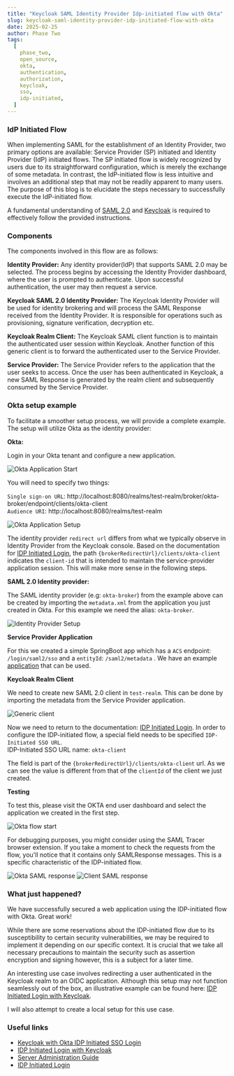 ```yaml
---
title: "Keycloak SAML Identity Provider Idp-initiated flow with Okta"
slug: keycloak-saml-identity-provider-idp-initiated-flow-with-okta
date: 2025-02-25
author: Phase Two
tags:
  [
    phase_two,
    open_source,
    okta,
    authentication,
    authorization,
    keycloak,
    sso,
    idp-initiated,
  ]
---
```


### IdP Initiated Flow

When implementing SAML for the establishment of an Identity Provider, two primary options are available: Service Provider (SP) initiated and Identity Provider (IdP) initiated flows. The SP initiated flow is widely recognized by users due to its straightforward configuration, which is merely the exchange of some metadata. In contrast, the IdP-initiated flow is less intuitive and involves an additional step that may not be readily apparent to many users. The purpose of this blog is to elucidate the steps necessary to successfully execute the IdP-initiated flow.

A fundamental understanding of [SAML 2.0](https://en.wikipedia.org/wiki/SAML_2.0) and [Keycloak](https://www.keycloak.org/) is required to effectively follow the provided instructions.

### Components

The components involved in this flow are as follows:

**Identity Provider:**
Any identity provider(IdP) that supports SAML 2.0 may be selected. The process begins by accessing the Identity Provider dashboard, where the user is prompted to authenticate. Upon successful authentication, the user may then request a service.

**Keycloak SAML 2.0 Identity Provider:**
The Keycloak Identity Provider will be used for identity brokering and will process the SAML Response received from the Identity Provider. It is responsible for operations such as provisioning, signature verification, decryption etc.

**Keycloak Realm Client:**
The Keycloak SAML client function is to maintain the authenticated user session within Keycloak. Another function of this generic client is to forward the authenticated user to the Service Provider.

**Service Provider:**
The Service Provider refers to the application that the user seeks to access. Once the user has been authenticated in Keycloak, a new SAML Response is generated by the realm client and subsequently consumed by the Service Provider.

### Okta setup example

To facilitate a smoother setup process, we will provide a complete example. The setup will utilize Okta as the identity provider:

**Okta:**

Login in your Okta tenant and configure a new application.

![Okta Application Start](/blog/saml/idp-init/okta-application-start.png)

You will need to specify two things:

`Single sign-on URL`: http://localhost:8080/realms/test-realm/broker/okta-broker/endpoint/clients/okta-client \
`Audience URI`: http://localhost:8080/realms/test-realm

![Okta Application Setup](/blog/saml/idp-init/okta-application-setup.png)

The identity provider `redirect url` differs from what we typically observe in Identity Provider from the Keycloak console. Based on the documentation for [IDP Initiated Login](https://www.keycloak.org/docs/latest/server_admin/#idp-initiated-login), the path `{brokerRedirectUrl}/clients/okta-client` indicates the `client-id` that is intended to maintain the service-provider application session. This will make more sense in the following steps.

**SAML 2.0 Identity provider:**

The SAML identity provider (e.g: `okta-broker`) from the example above can be created by importing the `metadata.xml` from the application you just created in Okta. For this example we need the alias: `okta-broker`.

![Identity Provider Setup](/blog/saml/idp-init/identity-provider-setup.png)

**Service Provider Application**

For this we created a simple SpringBoot app which has a `ACS` endpoint: `/login/saml2/sso` and a `entityId`: `/saml2/metadata` . We have an example [application](https://github.com/p2-inc/examples/saml2/idp-initiated) that can be used.

**Keycloak Realm Client**

We need to create new SAML 2.0 client in `test-realm`. This can be done by importing the metadata from the Service Provider application.

![Generic client](/blog/saml/idp-init/generic-client.png)

Now we need to return to the documentation: [IDP Initiated Login](https://www.keycloak.org/docs/latest/server_admin/#idp-initiated-login). In order to configure the IDP-initiated flow, a special field needs to be specified `IDP-Initiated SSO URL`. \
IDP-Initiated SSO URL name: `okta-client`

The field is part of the `{brokerRedirectUrl}/clients/okta-client` url. As we can see the value is different from that of the `clientId` of the client we just created.

**Testing**

To test this, please visit the OKTA end user dashboard and select the application we created in the first step.

![Okta flow start](/blog/saml/idp-init/okta-init-flow.png)

For debugging purposes, you might consider using the SAML Tracer browser extension. If you take a moment to check the requests from the flow, you'll notice that it contains only SAMLResponse messages. This is a specific characteristic of the IDP-initiated flow.

![Okta SAML response](/blog/saml/idp-init/okta-saml-response.png) ![Client SAML response](/blog/saml/idp-init/client-saml-response.png)

### What just happened?

We have successfully secured a web application using the IDP-initiated flow with Okta. Great work!

While there are some reservations about the IDP-initiated flow due to its susceptibility to certain security vulnerabilities, we may be required to implement it depending on our specific context. It is crucial that we take all necessary precautions to maintain the security such as assertion encryption and signing however, this is a subject for a later time.

An interesting use case involves redirecting a user authenticated in the Keycloak realm to an OIDC application. Although this setup may not function seamlessly out of the box, an illustrative example can be found here: [IDP Initiated Login with Keycloak](https://www.lumilinks.com/blog/idp-initiated-login-with-keycloak).

I will also attempt to create a local setup for this use case.

### Useful links

- [Keycloak with Okta IDP Initiated SSO Login](https://www.lisenet.com/2020/keycloak-with-okta-idp-initiated-sso-login/)
- [IDP Initiated Login with Keycloak](https://www.lumilinks.com/blog/idp-initiated-login-with-keycloak)
- [Server Administration Guide](https://www.keycloak.org/docs/latest/server_admin/#idp-initiated-login)
- [IDP Initiated Login](https://groups.google.com/g/keycloak-user/c/s_sVxPGLhCs?pli=1)
